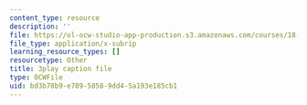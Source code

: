 ```yaml
---
content_type: resource
description: ''
file: https://ol-ocw-studio-app-production.s3.amazonaws.com/courses/18-01sc-single-variable-calculus-fall-2010/bd3b78b9e78958589dd45a193e185cb1_-MI0b4h3rS0.vtt
file_type: application/x-subrip
learning_resource_types: []
resourcetype: Other
title: 3play caption file
type: OCWFile
uid: bd3b78b9-e789-5858-9dd4-5a193e185cb1
---
```

